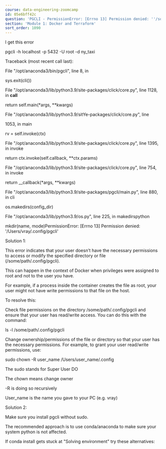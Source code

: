 ```yaml
---
course: data-engineering-zoomcamp
id: 05e6bff42c
question: 'PGCLI - PermissionError: [Errno 13] Permission denied: ''/some/path/.config/pgcli'''
section: 'Module 1: Docker and Terraform'
sort_order: 1090
---
```


I get this error

pgcli -h localhost -p 5432 -U root -d ny_taxi

Traceback (most recent call last):

File "/opt/anaconda3/bin/pgcli", line 8, in <module>

sys.exit(cli())

File "/opt/anaconda3/lib/python3.9/site-packages/click/core.py", line 1128, in __call__

return self.main(*args, **kwargs)

File "/opt/anaconda3/lib/python3.9/sitYe-packages/click/core.py", line

1053, in main

rv = self.invoke(ctx)

File "/opt/anaconda3/lib/python3.9/site-packages/click/core.py", line 1395, in invoke

return ctx.invoke(self.callback, **ctx.params)

File "/opt/anaconda3/lib/python3.9/site-packages/click/core.py", line 754, in invoke

return __callback(*args, **kwargs)

File "/opt/anaconda3/lib/python3.9/site-packages/pgcli/main.py", line 880, in cli

os.makedirs(config_dir)

File "/opt/anaconda3/lib/python3.9/os.py", line 225, in makedirspython

mkdir(name, mode)PermissionError: [Errno 13] Permission denied: '/Users/vray/.config/pgcli'

Solution 1:

This error indicates that your user doesn’t have the necessary permissions to access or modify the specified directory or file (/some/path/.config/pgcli).

This can happen in the context of Docker when privileges were assigned to root and not to the user you have.

For example, if a process inside the container creates the file as root, your user might not have write permissions to that file on the host.

To resolve this:

Check file permissions on the directory /some/path/.config/pgcli and ensure that your user has read/write access. You can do this with the command:

ls -l /some/path/.config/pgcli

Change ownership/permissions of the file or directory so that your user has the necessary permissions. For example, to grant your user read/write permissions, use:

sudo chown -R user_name /Users/user_name/.config

The sudo stands for Super User DO

The chown means change owner

-R is doing so recursively

User_name is the name you gave to your PC (e.g. vray)

Solution 2:

Make sure you install pgcli without sudo.

The recommended approach is to use conda/anaconda to make sure your system python is not affected.

If conda install gets stuck at "Solving environment" try these alternatives:


